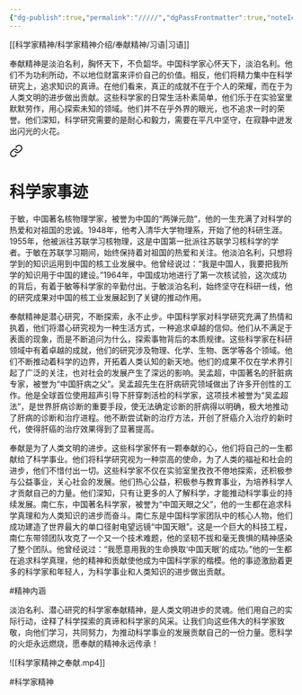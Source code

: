 ```yaml
---
{"dg-publish":true,"permalink":"/////","dgPassFrontmatter":true,"noteIcon":"","created":"2024-06-12T09:49:51.498+08:00","updated":"2024-06-14T22:40:41.326+08:00"}
---
```



[[科学家精神/科学家精神介绍/奉献精神/习语\|习语]]

奉献精神是淡泊名利，胸怀天下，不负韶华。中国科学家心怀天下，淡泊名利。他们不为功利所动，不以地位财富来评价自己的价值。相反，他们将精力集中在科学研究上，追求知识的真谛。在他们看来，真正的成就不在于个人的荣耀，而在于为人类文明的进步做出贡献。这些科学家的日常生活朴素简单，他们乐于在实验室里默默劳作，用心探索未知的领域。他们并不在乎外界的眼光，也不追求一时的荣誉。他们深知，科学研究需要的是耐心和毅力，需要在平凡中坚守，在寂静中迸发出闪光的火花。


<div class="transclusion internal-embed is-loaded"><a class="markdown-embed-link" href="/////" aria-label="Open link"><svg xmlns="http://www.w3.org/2000/svg" width="24" height="24" viewBox="0 0 24 24" fill="none" stroke="currentColor" stroke-width="2" stroke-linecap="round" stroke-linejoin="round" class="svg-icon lucide-link"><path d="M10 13a5 5 0 0 0 7.54.54l3-3a5 5 0 0 0-7.07-7.07l-1.72 1.71"></path><path d="M14 11a5 5 0 0 0-7.54-.54l-3 3a5 5 0 0 0 7.07 7.07l1.71-1.71"></path></svg></a><div class="markdown-embed">

<div class="markdown-embed-title">

# 科学家事迹

</div>




于敏，中国著名核物理学家，被誉为中国的“两弹元勋”，他的一生充满了对科学的热爱和对祖国的忠诚。1948年，他考入清华大学物理系，开始了他的科研生涯。1955年，他被派往苏联学习核物理，这是中国第一批派往苏联学习核科学的学者。于敏在苏联学习期间，始终保持着对祖国的热爱和关注。他淡泊名利，只想将学到的知识运用到中国的核工业发展中。他曾经说过：“我是中国人，我要把我所学的知识用于中国的建设。”1964年，中国成功地进行了第一次核试验，这次成功的背后，有着于敏等科学家的辛勤付出。于敏淡泊名利，始终坚守在科研一线，他的研究成果对中国的核工业发展起到了关键的推动作用。

奉献精神是潜心研究，不断探索，永不止步。中国科学家对科学研究充满了热情和执着，他们将潜心研究视为一种生活方式，一种追求卓越的信仰。他们从不满足于表面的现象，而是不断追问为什么，探索事物背后的本质规律。这些科学家在科研领域中有着卓越的成就，他们的研究涉及物理、化学、生物、医学等各个领域。他们不断推动着科学的边界，开拓着人类认知的新天地。他们的成果不仅在学术界引起了广泛的关注，也对社会的发展产生了深远的影响。吴孟超，中国著名的肝脏病专家，被誉为“中国肝病之父”。吴孟超先生在肝病研究领域做出了许多开创性的工作。他是全球首位使用超声引导下肝穿刺活检的科学家，这项技术被誉为“吴孟超法”，是世界肝病诊断的重要手段，使无法确定诊断的肝病得以明确，极大地推动了肝病的诊断和治疗进程。他不断尝试新的治疗方法，开创了肝癌介入治疗的新时代，使得肝癌的治疗效果得到了显著提高。

奉献是为了人类文明的进步。这些科学家怀有一颗奉献的心，他们将自己的一生都献给了科学事业。他们将科学研究视为一种崇高的使命，为了人类的福祉和社会的进步，他们不惜付出一切。这些科学家不仅在实验室里孜孜不倦地探索，还积极参与公益事业，关心社会的发展。他们热心公益，积极参与教育事业，为培养科学人才贡献自己的力量。他们深知，只有让更多的人了解科学，才能推动科学事业的持续发展。南仁东，中国著名科学家，被誉为“中国天眼之父”，他的一生都在追求科学真理和为人类知识的进步而奋斗。南仁东是中国科学家团队中的核心人物，他们成功建造了世界最大的单口径射电望远镜“中国天眼”。这是一个巨大的科技工程，南仁东带领团队攻克了一个又一个技术难题，他的坚韧不拔和毫无畏惧的精神感染了整个团队。他曾经说过：“我愿意用我的生命换取‘中国天眼’的成功。”他的一生都在追求科学真理，他的精神和贡献使他成为中国科学家的楷模。他的事迹激励着更多的科学家和年轻人，为科学事业和人类知识的进步做出贡献。

#精神内涵

</div></div>


淡泊名利、潜心研究的科学家奉献精神，是人类文明进步的灵魂。他们用自己的实际行动，诠释了科学探索的真谛和科学家的风采。让我们向这些伟大的科学家致敬，向他们学习，共同努力，为推动科学事业的发展贡献自己的一份力量。愿科学的火炬永远燃烧，愿奉献的精神永远传承！

![[科学家精神之奉献.mp4]]


#科学家精神 